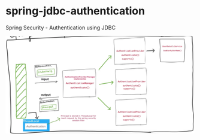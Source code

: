 # spring-jdbc-authentication
Spring Security - Authentication using JDBC 

 ![How does authentication work?](images/auth_summary.png)

